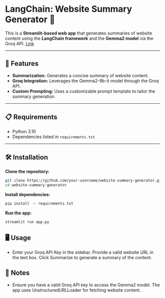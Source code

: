 # LangChain: Website Summary Generator 🦜

This is a **Streamlit-based web app** that generates summaries of website content using the **LangChain framework** and the **Gemma2 model** via the Groq API.
[Link](https://website-summary-generator-ngpve9ojhre6q3wwtx2crc.streamlit.app/)

---

## 🚀 Features
- **Summarization:** Generates a concise summary of website content.
- **Groq Integration:** Leverages the Gemma2-9b-it model through the Groq API.
- **Custom Prompting:** Uses a customizable prompt template to tailor the summary generation.

---

## 📋 Requirements
- Python 3.10
- Dependencies listed in `requirements.txt`

---

## 🛠️ Installation

**Clone the repository:**
```bash
git clone https://github.com/your-username/website-summary-generator.git
cd website-summary-generator
```

**Install dependencies:**
```bash
pip install -r requirements.txt
```

**Run the app:**
```bash
streamlit run app.py
```

## 🖥️ Usage
- Enter your Groq API Key in the sidebar.
  Provide a valid website URL in the text box.
  Click Summarize to generate a summary of the content.

## 📌 Notes
- Ensure you have a valid Groq API key to access the Gemma2 model.
  The app uses UnstructuredURLLoader for fetching website content.
